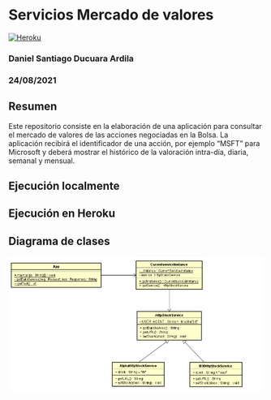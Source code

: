# Servicios Mercado de valores
[![Heroku](https://www.herokucdn.com/deploy/button.png)](https://serviciomercadovalores.herokuapp.com/)
### Daniel Santiago Ducuara Ardila
### 24/08/2021

## Resumen
Este repositorio consiste en la elaboración de una aplicación para consultar el mercado de valores de las acciones negociadas en la Bolsa.
La aplicación recibirá el identificador de una acción, por ejemplo “MSFT” para Microsoft  y deberá mostrar el histórico de la valoración intra-día, diaria, semanal y mensual. 

## Ejecución localmente 


## Ejecución en Heroku



## Diagrama de clases
![Design services](images/diagram.PNG "Services")<br>


